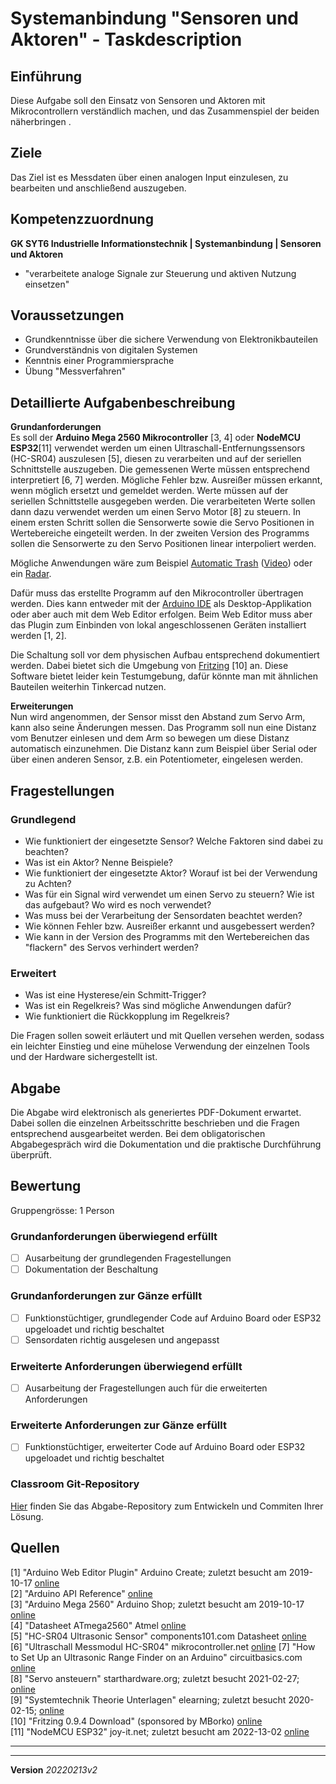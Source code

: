 # Systemanbindung "Sensoren und Aktoren" - Taskdescription

## Einführung
Diese Aufgabe soll den Einsatz von Sensoren und Aktoren mit Mikrocontrollern verständlich machen, und das Zusammenspiel der beiden näherbringen .

## Ziele
Das Ziel ist es Messdaten über einen analogen Input einzulesen, zu bearbeiten und anschließend auszugeben.

## Kompetenzzuordnung
**GK SYT6 Industrielle Informationstechnik | Systemanbindung | Sensoren und Aktoren**  

* "verarbeitete analoge Signale zur Steuerung und aktiven Nutzung einsetzen"

## Voraussetzungen
* Grundkenntnisse über die sichere Verwendung von Elektronikbauteilen
* Grundverständnis von digitalen Systemen
* Kenntnis einer Programmiersprache
* Übung "Messverfahren"

## Detaillierte Aufgabenbeschreibung
**Grundanforderungen**  
Es soll der **Arduino Mega 2560 Mikrocontroller** [3, 4] oder **NodeMCU ESP32**[11]  verwendet werden um einen Ultraschall-Entfernungssensors (HC-SR04) auszulesen [5], diesen zu verarbeiten und auf der seriellen Schnittstelle auszugeben. Die gemessenen Werte müssen entsprechend interpretiert [6, 7] werden. Mögliche Fehler bzw. Ausreißer müssen erkannt, wenn möglich ersetzt und gemeldet werden. Werte müssen auf der seriellen Schnittstelle ausgegeben werden. Die verarbeiteten Werte sollen dann dazu verwendet werden um einen Servo Motor [8] zu steuern. In einem ersten Schritt sollen die Sensorwerte sowie die Servo Positionen in Wertebereiche eingeteilt werden. In der zweiten Version des Programms sollen die Sensorwerte zu den Servo Positionen linear interpoliert werden.

Mögliche Anwendungen wäre zum Beispiel [Automatic Trash](https://www.az-delivery.de/en/blogs/azdelivery-blog-fur-arduino-und-raspberry-pi/automatischer-papierkorb-entwurf) ([Video](https://www.facebook.com/watch/?v=421956858229574)) oder ein [Radar](https://github.com/indiejoseph/Radar).

Dafür muss das erstellte Programm auf den Mikrocontroller übertragen werden. Dies kann entweder mit der [Arduino IDE](https://www.arduino.cc/en/Main/Software) als Desktop-Applikation oder aber auch mit dem Web Editor erfolgen. Beim Web Editor muss aber das Plugin zum Einbinden von lokal angeschlossenen Geräten installiert werden [1, 2].

Die Schaltung soll vor dem physischen Aufbau entsprechend dokumentiert werden. Dabei bietet sich die Umgebung von [Fritzing](https://fritzing.org/home/) [10] an. Diese Software bietet leider kein Testumgebung, dafür könnte man mit ähnlichen Bauteilen weiterhin Tinkercad nutzen.

**Erweiterungen**  
Nun wird angenommen, der Sensor misst den Abstand zum Servo Arm, kann also seine Änderungen messen. Das Programm soll nun eine Distanz vom Benutzer einlesen und dem Arm so bewegen um diese Distanz automatisch einzunehmen. Die Distanz kann zum Beispiel über Serial oder über einen anderen Sensor, z.B. ein Potentiometer, eingelesen werden.

## Fragestellungen

### Grundlegend

* Wie funktioniert der eingesetzte Sensor? Welche Faktoren sind dabei zu beachten?
* Was ist ein Aktor? Nenne Beispiele?
* Wie funktioniert der eingesetzte Aktor? Worauf ist bei der Verwendung zu Achten?
* Was für ein Signal wird verwendet um einen Servo zu steuern? Wie ist das aufgebaut? Wo wird es noch verwendet?
* Was muss bei der Verarbeitung der Sensordaten beachtet werden?
* Wie können Fehler bzw. Ausreißer erkannt und ausgebessert werden?
* Wie kann in der Version des Programms mit den Wertebereichen das "flackern" des Servos verhindert werden?

### Erweitert

* Was ist eine Hysterese/ein Schmitt-Trigger?
* Was ist ein Regelkreis? Was sind mögliche Anwendungen dafür?
* Wie funktioniert die Rückkopplung im Regelkreis?

Die Fragen sollen soweit erläutert und mit Quellen versehen werden, sodass ein leichter Einstieg und eine mühelose Verwendung der einzelnen Tools und der Hardware sichergestellt ist.

## Abgabe
Die Abgabe wird elektronisch als generiertes PDF-Dokument erwartet. Dabei sollen die einzelnen Arbeitsschritte beschrieben und die Fragen entsprechend ausgearbeitet werden. Bei dem obligatorischen Abgabegespräch wird die Dokumentation und die praktische Durchführung überprüft.

## Bewertung
Gruppengrösse: 1 Person
### Grundanforderungen **überwiegend erfüllt**
- [ ] Ausarbeitung der grundlegenden Fragestellungen
- [ ] Dokumentation der Beschaltung

### Grundanforderungen **zur Gänze erfüllt**
- [ ] Funktionstüchtiger, grundlegender Code auf Arduino Board oder ESP32 upgeloadet und richtig beschaltet
- [ ] Sensordaten richtig ausgelesen und angepasst

### Erweiterte Anforderungen **überwiegend erfüllt**
- [ ] Ausarbeitung der Fragestellungen auch für die erweiterten Anforderungen

### Erweiterte Anforderungen **zur Gänze erfüllt**
- [ ] Funktionstüchtiger, erweiterter Code auf Arduino Board oder ESP32 upgeloadet und richtig beschaltet

### Classroom Git-Repository
[Hier](https://github.com/500) finden Sie das Abgabe-Repository zum Entwickeln und Commiten Ihrer Lösung.

## Quellen
[1] "Arduino Web Editor Plugin" Arduino Create; zuletzt besucht am 2019-10-17 [online](https://create.arduino.cc/getting-started/plugin)  
[2] "Arduino API Reference" [online](https://www.arduino.cc/reference/en/language/functions/analog-io/analogread/)  
[3] "Arduino Mega 2560" Arduino Shop; zuletzt besucht am 2019-10-17 [online](https://store.arduino.cc/arduino-mega-2560-rev3)  
[4] "Datasheet ATmega2560" Atmel [online](http://ww1.microchip.com/downloads/en/DeviceDoc/Atmel-2549-8-bit-AVR-Microcontroller-ATmega640-1280-1281-2560-2561_datasheet.pdf)  
[5] "HC-SR04 Ultrasonic Sensor" components101.com Datasheet [online](https://components101.com/ultrasonic-sensor-working-pinout-datasheet)   
[6] "Ultraschall Messmodul HC-SR04" mikrocontroller.net [online](https://www.mikrocontroller.net/attachment/218122/HC-SR04_ultraschallmodul_beschreibung_3.pdf)
[7] "How to Set Up an Ultrasonic Range Finder on an Arduino" circuitbasics.com [online](http://www.circuitbasics.com/how-to-set-up-an-ultrasonic-range-finder-on-an-arduino)  
[8] "Servo ansteuern" starthardware.org; zuletzt besucht 2021-02-27; [online](https://starthardware.org/servo/)  
[9] "Systemtechnik Theorie Unterlagen" elearning; zuletzt besucht 2020-02-15; [online](https://elearning.tgm.ac.at/course/view.php?id=1939)  
[10] "Fritzing 0.9.4 Download" (sponsored by MBorko) [online](https://fritzing.org/download/0.9.4/windows-64bit/fritzing.0.9.4.64.pc_and_dll.zip)     
[11] "NodeMCU ESP32" joy-it.net; zuletzt besucht am 2022-13-02 [online](https://joy-it.net/de/products/SBC-NodeMCU-ESP32)


---

---
**Version** *20220213v2*